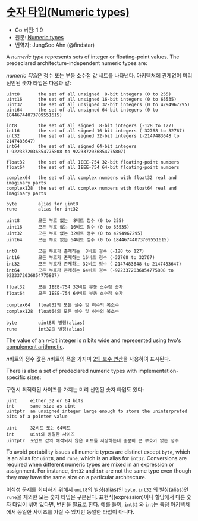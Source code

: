 # [숫자 타입(Numeric types)](#numeric-types)

* Go 버전: 1.9
* 원문: [Numeric types](https://golang.org/ref/spec#Numeric_types)
* 번역자: JungSoo Ahn (@findstar)

A *numeric type* represents sets of integer or floating-point values. The predeclared architecture-independent numeric types are:

*numeric 타입*은 정수 또는 부동 소수점 값 세트를 나타낸다. 아키텍처에 관계없이 미리 선언된 숫자 타입은 다음과 같:

```
uint8       the set of all unsigned  8-bit integers (0 to 255)
uint16      the set of all unsigned 16-bit integers (0 to 65535)
uint32      the set of all unsigned 32-bit integers (0 to 4294967295)
uint64      the set of all unsigned 64-bit integers (0 to 18446744073709551615)

int8        the set of all signed  8-bit integers (-128 to 127)
int16       the set of all signed 16-bit integers (-32768 to 32767)
int32       the set of all signed 32-bit integers (-2147483648 to 2147483647)
int64       the set of all signed 64-bit integers (-9223372036854775808 to 9223372036854775807)

float32     the set of all IEEE-754 32-bit floating-point numbers
float64     the set of all IEEE-754 64-bit floating-point numbers

complex64   the set of all complex numbers with float32 real and imaginary parts
complex128  the set of all complex numbers with float64 real and imaginary parts

byte        alias for uint8
rune        alias for int32
```

```
uint8       모든 부호 없는  8비트 정수 (0 to 255)
uint16      모든 부호 없는 16비트 정수 (0 to 65535)
uint32      모든 부호 없는 32비트 정수 (0 to 4294967295)
uint64      모든 부호 없는 64비트 정수 (0 to 18446744073709551615)

int8        모든 부호가 존재하는  8비트 정수 (-128 to 127)
int16       모든 부호가 존재하는 16비트 정수 (-32768 to 32767)
int32       모든 부호가 존재하는 32비트 정수 (-2147483648 to 2147483647)
int64       모든 부호가 존재하는 64비트 정수 (-9223372036854775808 to 9223372036854775807)

float32     모든 IEEE-754 32비트 부동 소수점 숫자
float64     모든 IEEE-754 64비트 부동 소수점 숫자

complex64   float32의 모든 실수 및 허수의 복소수
complex128  float64의 모든 실수 및 허수의 복소수

byte        uint8의 별칭(alias)
rune        int32의 별칭(alias)
```

The value of an *n*-bit integer is *n* bits wide and represented using [two's complement arithmetic](http://en.wikipedia.org/wiki/Two's_complement).

*n*비트의 정수 값은 *n*비트의 폭을 가지며 [2의 보수 연산](http://en.wikipedia.org/wiki/Two's_complement)을 사용하여 표시된다.

There is also a set of predeclared numeric types with implementation-specific sizes:

구현시 최적화된 사이즈를 가지는 미리 선언된 숫자 타입도 있다:

```
uint     either 32 or 64 bits
int      same size as uint
uintptr  an unsigned integer large enough to store the uninterpreted bits of a pointer value
```

```
uint     32비트 또는 64비트
int      uint와 동일한 사이즈
uintptr  포인트 값의 해석되지 않은 비트를 저장하는데 충분히 큰 부호가 없는 정수
```

To avoid portability issues all numeric types are distinct except `byte`, which is an alias for `uint8`, and `rune`, which is an alias for `int32`. Conversions are required when different numeric types are mixed in an expression or assignment. For instance, `int32` and `int` are not the same type even though they may have the same size on a particular architecture.

이식성 문제를 회피하기 위해서 `unit8`의 별칭(alias)인 `byte`, `int32` 의 별칭(alias)인 `rune`을 제외한 모든 숫자 타입은 구분된다. 표현식(expression)이나 할당에서 다른 숫자 타입이 섞여 있다면, 변환을 필요로 한다. 예를 들어, `int32` 와 `int`는 특정 아키텍처에서 동일한 사이즈를 가질 수 있지만 동일한 타입이 아니다.
